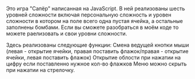 Это игра "Сапёр" написанная на JavaScript.
В ней реализованы шесть уровней сложности включая персональную сложность и уровен сложности в котором на поле всего одна пустая ячейка, а остальные заполнены бомбами.
Если вы сможете разобраться в моём коде то можете раелизовать и свои уровни сложности.

Здесь реализованы следующие функции:
Смена ведущей кнопки мыши (левая - открытие ячейки, правая поставить флажок/правая - открытие ячейки, левая поставить флажок)
Открытие облости при нажатии на цифру если поставленно нужное кол-во флажков
Меню можно скрыть при нажатии на стрелочку.
